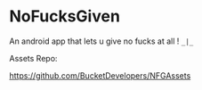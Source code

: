 # NoFucksGiven
An android app that lets u give no fucks at all ! `_|_`


Assets Repo:

https://github.com/BucketDevelopers/NFGAssets
